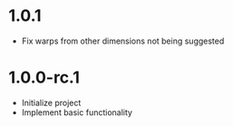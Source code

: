 # 1.0.1

* Fix warps from other dimensions not being suggested

# 1.0.0-rc.1

* Initialize project
* Implement basic functionality
